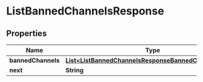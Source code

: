 

# ListBannedChannelsResponse


## Properties

| Name | Type | Description | Notes |
|------------ | ------------- | ------------- | -------------|
|**bannedChannels** | [**List&lt;ListBannedChannelsResponseBannedChannelsInner&gt;**](ListBannedChannelsResponseBannedChannelsInner.md) |  |  [optional] |
|**next** | **String** |  |  [optional] |



